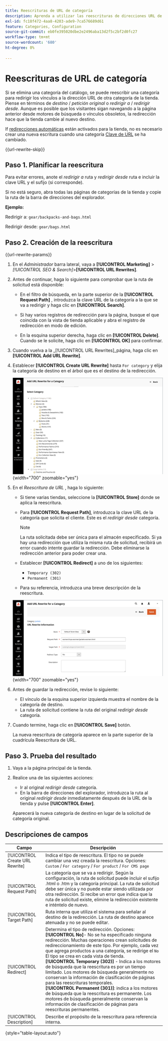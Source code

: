 ```yaml
---
title: Reescrituras de URL de categoría
description: Aprenda a utilizar las reescrituras de direcciones URL de categorías para redirigir los vínculos a la dirección URL de otra categoría de la tienda de Commerce.
exl-id: fc18f472-4aa8-4203-ade9-7ca576689d61
feature: Categories, Configuration
source-git-commit: eb0fe395020dbe2e2496aba13d2f5c2bf2d0fc27
workflow-type: tm+mt
source-wordcount: '680'
ht-degree: 0%

---
```


# Reescrituras de URL de categoría

Si se elimina una categoría del catálogo, se puede reescribir una categoría para redirigir los vínculos a la dirección URL de otra categoría de la tienda. Piense en términos de _destino_ / _petición original_  o _redirigir a_ / _redirigir desde_. Aunque es posible que los visitantes sigan navegando a la página anterior desde motores de búsqueda o vínculos obsoletos, la redirección hace que la tienda cambie al nuevo destino.

If [redirecciones automáticas](url-redirect-product-automatic.md) están activados para la tienda, no es necesario crear una nueva escritura cuando una categoría [Clave de URL](../catalog/catalog-urls.md) se ha cambiado.

{{url-rewrite-skip}}

## Paso 1. Planificar la reescritura

Para evitar errores, anote el _redirigir a_ ruta y _redirigir desde_ ruta e incluir la clave URL y el sufijo (si corresponde).

Si no está seguro, abra todas las páginas de categorías de la tienda y copie la ruta de la barra de direcciones del explorador.

**Ejemplo:**

Redirigir a: `gear/backpacks-and-bags.html`

Redirigir desde: `gear/bags.html`

## Paso 2. Creación de la reescritura

{{url-rewrite-params}}

1. En el _Administrador_ barra lateral, vaya a **[!UICONTROL Marketing]** > _[!UICONTROL SEO & Search]_>**[!UICONTROL URL Rewrites]**.

1. Antes de continuar, haga lo siguiente para comprobar que la ruta de solicitud está disponible:

   - En el filtro de búsqueda, en la parte superior de la **[!UICONTROL Request Path]** , introduzca la clave URL de la categoría a la que se va a redirigir y haga clic en **[!UICONTROL Search]**.

   - Si hay varios registros de redirección para la página, busque el que coincida con la vista de tienda aplicable y abra el registro de redirección en modo de edición.

   - En la esquina superior derecha, haga clic en **[!UICONTROL Delete]**. Cuando se le solicite, haga clic en **[!UICONTROL OK]** para confirmar.

1. Cuando vuelva a la _[!UICONTROL URL Rewrites]_página, haga clic en **[!UICONTROL Add URL Rewrite]**.

1. Establecer **[!UICONTROL Create URL Rewrite]** hasta `For category` y elija la categoría de destino en el árbol que es el destino de la redirección.

   ![Reescritura de URL: elija una categoría](./assets/url-rewrite-category-choose.png){width="700" zoomable="yes"}

1. En el _Reescritura de URL_ , haga lo siguiente:

   - Si tiene varias tiendas, seleccione la **[!UICONTROL Store]** donde se aplica la reescritura.

   - Para **[!UICONTROL Request Path]**, introduzca la clave URL de la categoría que solicita el cliente. Este es el _redirigir desde_ categoría.

     >[!NOTE]
     >
     >La ruta solicitada debe ser única para el almacén especificado. Si ya hay una redirección que utiliza la misma ruta de solicitud, recibirá un error cuando intente guardar la redirección. Debe eliminarse la redirección anterior para poder crear una.

   - Establecer **[!UICONTROL Redirect]** a uno de los siguientes:

      - `Temporary (302)`
      - `Permanent (301)`

   - Para su referencia, introduzca una breve descripción de la reescritura.

   ![Añadir reescritura de URL para la categoría](./assets/url-rewrite-for-category.png){width="700" zoomable="yes"}

1. Antes de guardar la redirección, revise lo siguiente:

   - El vínculo de la esquina superior izquierda muestra el nombre de la categoría de destino.
   - La ruta de solicitud contiene la ruta del original _redirigir desde_ categoría.

1. Cuando termine, haga clic en **[!UICONTROL Save]** botón.

   La nueva reescritura de categoría aparece en la parte superior de la cuadrícula Reescritura de URL.

## Paso 3. Prueba del resultado

1. Vaya a la página principal de la tienda.

1. Realice una de las siguientes acciones:

   - Ir al original _redirigir desde_ categoría.
   - En la barra de direcciones del explorador, introduzca la ruta al original _redirigir desde_ inmediatamente después de la URL de la tienda y pulse **[!UICONTROL Enter]**.

   Aparecerá la nueva categoría de destino en lugar de la solicitud de categoría original.

## Descripciones de campos

| Campo | Descripción |
|--- |--- |
| [!UICONTROL Create URL Rewrite] | Indica el tipo de reescritura. El tipo no se puede cambiar una vez creada la reescritura. Opciones: `Custom` / `For category` / `For product` / `For CMS page` |
| [!UICONTROL Request Path] | La categoría que se va a redirigir. Según la configuración, la ruta de solicitud puede incluir el sufijo .html o .htm y la categoría principal. La ruta de solicitud debe ser única y no puede estar siendo utilizada por otra redirección. Si recibe un error que indica que la ruta de solicitud existe, elimine la redirección existente e inténtelo de nuevo. |
| [!UICONTROL Target Path] | Ruta interna que utiliza el sistema para señalar al destino de la redirección. La ruta de destino aparece atenuada y no se puede editar. |
| [!UICONTROL Redirect] | Determina el tipo de redirección. Opciones: <br/>**[!UICONTROL No]**- No se ha especificado ninguna redirección. Muchas operaciones crean solicitudes de redireccionamiento de este tipo. Por ejemplo, cada vez que agrega productos a una categoría, se redirige el `No` El tipo se crea en cada vista de tienda.<br/>**[!UICONTROL Temporary (302)]** - Indica a los motores de búsqueda que la reescritura es por un tiempo limitado. Los motores de búsqueda generalmente no conservan la información de clasificación de páginas para las reescrituras temporales. <br/>**[!UICONTROL Permanent (301)]**: indica a los motores de búsqueda que la reescritura es permanente. Los motores de búsqueda generalmente conservan la información de clasificación de páginas para reescrituras permanentes. |
| [!UICONTROL Description] | Describe el propósito de la reescritura para referencia interna. |

{style="table-layout:auto"}
